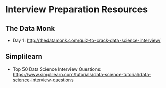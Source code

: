 # Interview Preparation Resources

## The Data Monk

- Day 1: http://thedatamonk.com/quiz-to-crack-data-science-interview/

## Simplilearn
- Top 50 Data Science Interview Questions: https://www.simplilearn.com/tutorials/data-science-tutorial/data-science-interview-questions
